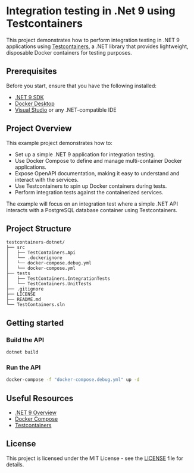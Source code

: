# Integration testing in .Net 9 using Testcontainers

This project demonstrates how to perform integration testing in .NET 9 applications using [Testcontainers](https://testcontainers.com), a .NET library that provides lightweight, disposable Docker containers for testing purposes.

## Prerequisites

Before you start, ensure that you have the following installed:

- [.NET 9 SDK](https://dotnet.microsoft.com/download)
- [Docker Desktop](https://www.docker.com/get-started)
- [Visual Studio](https://visualstudio.microsoft.com/) or any .NET-compatible IDE

## Project Overview

This example project demonstrates how to:

- Set up a simple .NET 9 application for integration testing.
- Use Docker Compose to define and manage multi-container Docker applications.
- Expose OpenAPI documentation, making it easy to understand and interact with the services.
- Use Testcontainers to spin up Docker containers during tests.
- Perform integration tests against the containerized services.

The example will focus on an integration test where a simple .NET API interacts with a PostgreSQL database container using Testcontainers.

## Project Structure

```plaintext
testcontainers-dotnet/
├── src
│   ├── TestContainers.Api
│   └── .dockerignore
│   └── docker-compose.debug.yml
│   └── docker-compose.yml
├── tests
│   ├── TestContainers.IntegrationTests
│   └── TestContainers.UnitTests
├── .gitignore
├── LICENSE
├── README.md
└── TestContainers.sln
```

## Getting started

### Build the API

```bash
dotnet build
```

### Run the API

```bash
docker-compose -f "docker-compose.debug.yml" up -d
```

## Useful Resources

- [.NET 9 Overview](https://learn.microsoft.com/en-us/dotnet/core/whats-new/dotnet-9/overview)
- [Docker Compose](https://docs.docker.com/compose/)
- [Testcontainers](https://testcontainers.com)

## License

This project is licensed under the MIT License - see the [LICENSE](LICENSE) file for details.
